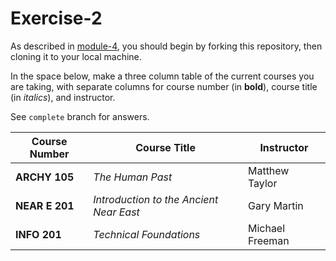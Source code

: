 # Exercise-2

As described in [module-4](https://github.com/INFO-201/m4-git-intro), you should begin by forking this repository, then cloning it to your local machine.

In the space below, make a three column table of the current courses you are taking, with separate columns for course number (in **bold**), course title (in _italics_), and instructor.

See `complete` branch for answers.

| Course Number | Course Title	| Instructor |
| ------------- |  ------------- | ------------- |
| **ARCHY 105**| _The Human Past_	| Matthew Taylor |
| **NEAR E 201**| _Introduction to the Ancient Near East_	| Gary Martin |
| **INFO 201**| _Technical Foundations_	| Michael Freeman |